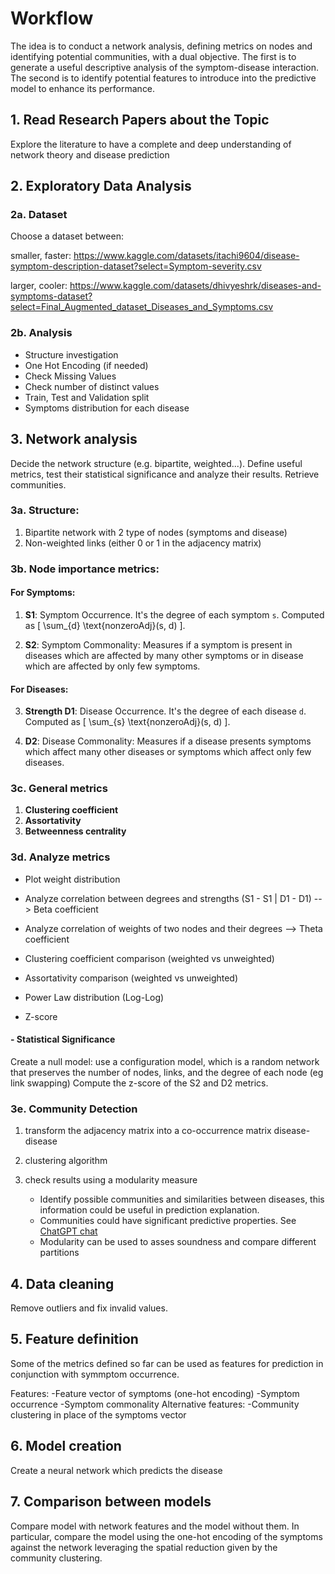 # Workflow 
The idea is to conduct a network analysis, defining metrics on nodes and identifying potential communities, with a dual objective. The first is to generate a useful descriptive analysis of the symptom-disease interaction. The second is to identify potential features to introduce into the predictive model to enhance its performance.

## 1. Read Research Papers about the Topic
   Explore the literature to have a complete and deep understanding of network theory and disease prediction
   
## 2. Exploratory Data Analysis
### 2a. Dataset
Choose a dataset between:

smaller, faster:    https://www.kaggle.com/datasets/itachi9604/disease-symptom-description-dataset?select=Symptom-severity.csv

larger, cooler:    https://www.kaggle.com/datasets/dhivyeshrk/diseases-and-symptoms-dataset?select=Final_Augmented_dataset_Diseases_and_Symptoms.csv

### 2b. Analysis
- Structure investigation
- One Hot Encoding (if needed)
- Check Missing Values
- Check number of distinct values
- Train, Test and Validation split
- Symptoms distribution for each disease

## 3. Network analysis
Decide the network structure (e.g. bipartite, weighted...). Define useful metrics, test their statistical significance and analyze their results.
Retrieve communities.

### 3a. Structure:

1. Bipartite network with 2 type of nodes (symptoms and disease)
2. Non-weighted links (either 0 or 1 in the adjacency matrix)

### 3b. Node importance metrics:

#### For Symptoms:

1. **S1**: Symptom Occurrence. It's the degree of each symptom `s`. Computed as \[ \sum_{d} \text{nonzeroAdj}(s, d) \].

2. **S2**: Symptom Commonality: Measures if a symptom is present in diseases which are affected by many other symptoms or in disease which are affected by only few symptoms.

#### For Diseases:

3. **Strength D1**: Disease Occurrence.  It's the degree of each disease `d`. Computed as \[ \sum_{s} \text{nonzeroAdj}(s, d) \].

4. **D2**: Disease Commonality: Measures if a disease presents symptoms which affect many other diseases or symptoms which affect only few diseases.

### 3c. General metrics

1. **Clustering coefficient**
2. **Assortativity**
3. **Betweenness centrality**



### 3d. Analyze metrics

- Plot weight distribution
- Analyze correlation between degrees and strengths (S1 - S1 | D1 - D1) --> Beta coefficient
- Analyze correlation of weights of two nodes and their degrees --> Theta coefficient

- Clustering coefficient comparison (weighted vs unweighted)
- Assortativity comparison (weighted vs unweighted)

- Power Law distribution (Log-Log)
- Z-score

#### - Statistical Significance

Create a null model: use a configuration model, which is a random network that preserves the number of nodes, links, and the degree of each node (eg link swapping)
Compute the z-score of the S2 and D2 metrics.

### 3e. Community Detection
1) transform the adjacency matrix into a co-occurrence matrix disease-disease
2) clustering algorithm
3) check results using a modularity measure

   - Identify possible communities and similarities between diseases, this information could be useful in prediction explanation. 
   - Communities could have significant predictive properties. See [ChatGPT chat](https://chat.openai.com/share/d771039a-788d-4b0c-abaf-787d96d1b002)
   - Modularity can be used to asses soundness and compare different partitions

## 4. Data cleaning

Remove outliers and fix invalid values.


## 5. Feature definition

Some of the metrics defined so far can be used as features for prediction in conjunction with symmptom occurrence.

Features:
    -Feature vector of symptoms (one-hot encoding)
    -Symptom occurrence
    -Symptom commonality
Alternative features:
    -Community clustering in place of the symptoms vector

## 6. Model creation

Create a neural network which predicts the disease

## 7. Comparison between models

Compare model with network features and the model without them. 
In particular, compare the model using the one-hot encoding of the symptoms against the network leveraging the spatial reduction given by the community clustering.
